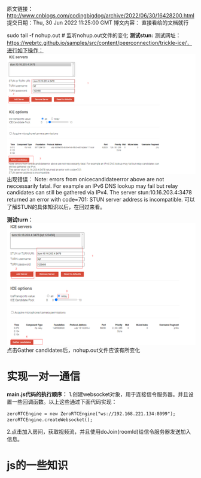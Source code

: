 原文链接：http://www.cnblogs.com/codingbigdog/archive/2022/06/30/16428200.html
提交日期：Thu, 30 Jun 2022 11:25:00 GMT
博文内容：
直接看给的文档就行


sudo tail -f nohup.out # 监听nohup.out文件的变化
**测试stun:**
测试网址：https://webrtc.github.io/samples/src/content/peerconnection/trickle-ice/，进行如下操作：
![](webRTC_img/1617829-20220629220139516-1637691158.png)
出现错误：
Note: errors from onicecandidateerror above are not neccessarily fatal. For example an IPv6 DNS lookup may fail but relay candidates can still be gathered via IPv4.
The server stun:10.16.203.4:3478 returned an error with code=701:
STUN server address is incompatible.
可以了解STUN的具体知识以后，在回过来看。

**测试turn：**
![](webRTC_img/1617829-20220629220455320-1770216259.png)
点击Gather candidates后，nohup.out文件应该有所变化


# 实现一对一通信
**main.js代码的执行顺序：**
1.创建websocket对象，用于连接信令服务器。并且设置一些回调函数。以上这些通过下面代码实现：
```
zeroRTCEngine = new ZeroRTCEngine("ws://192.168.221.134:8099");
zeroRTCEngine.createWebsocket();
```
2.点击加入房间，获取视频流，并且使用doJoin(roomId)给信令服务器发送加入信息。





# js的一些知识
